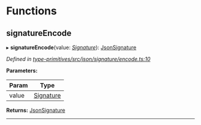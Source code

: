 

# Functions

<a id="signatureencode"></a>

##  signatureEncode

▸ **signatureEncode**(value: *[Signature](_type_primitives_src_base_d_.md#signature)*): [JsonSignature](_type_primitives_src_json_types_d_.md#jsonsignature)

*Defined in [type-primitives/src/json/signature/encode.ts:10](https://github.com/polkadot-js/api/blob/ef78f2a/packages/type-primitives/src/json/signature/encode.ts#L10)*

**Parameters:**

| Param | Type |
| ------ | ------ |
| value | [Signature](_type_primitives_src_base_d_.md#signature) |

**Returns:** [JsonSignature](_type_primitives_src_json_types_d_.md#jsonsignature)

___

